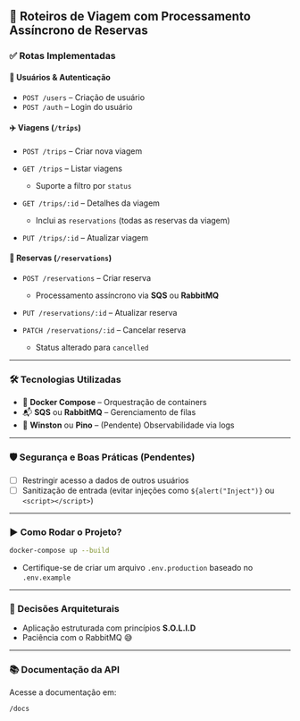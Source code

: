 ## 🧳 Roteiros de Viagem com Processamento Assíncrono de Reservas

### ✅ Rotas Implementadas

#### 👤 Usuários & Autenticação

- `POST /users` – Criação de usuário
- `POST /auth` – Login do usuário

#### ✈️ Viagens (`/trips`)

- `POST /trips` – Criar nova viagem
- `GET /trips` – Listar viagens

  - Suporte a filtro por `status`

- `GET /trips/:id` – Detalhes da viagem

  - Inclui as `reservations` (todas as reservas da viagem)

- `PUT /trips/:id` – Atualizar viagem

#### 📆 Reservas (`/reservations`)

- `POST /reservations` – Criar reserva

  - Processamento assíncrono via **SQS** ou **RabbitMQ**

- `PUT /reservations/:id` – Atualizar reserva
- `PATCH /reservations/:id` – Cancelar reserva

  - Status alterado para `cancelled`

---

### 🛠️ Tecnologias Utilizadas

- 🐳 **Docker Compose** – Orquestração de containers
- 📬 **SQS** ou **RabbitMQ** – Gerenciamento de filas
- 📄 **Winston** ou **Pino** – (Pendente) Observabilidade via logs

---

### 🛡️ Segurança e Boas Práticas (Pendentes)

- [ ] Restringir acesso a dados de outros usuários
- [ ] Sanitização de entrada (evitar injeções como `${alert("Inject")}` ou `<script></script>`)

---

### ▶️ Como Rodar o Projeto?

```bash
docker-compose up --build
```

- Certifique-se de criar um arquivo `.env.production` baseado no `.env.example`

---

### 🧱 Decisões Arquiteturais

- Aplicação estruturada com princípios **S.O.L.I.D**
- Paciência com o RabbitMQ 😅

---

### 📚 Documentação da API

Acesse a documentação em:

```
/docs
```
